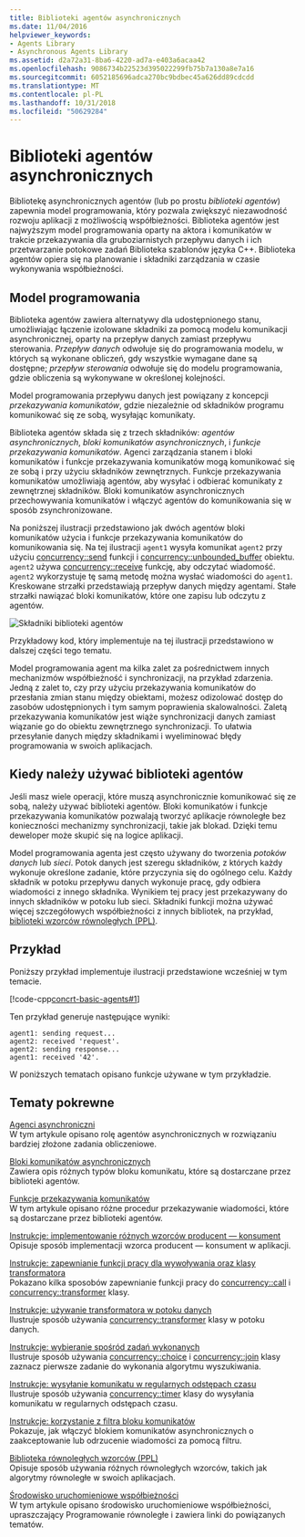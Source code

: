 ```yaml
---
title: Biblioteki agentów asynchronicznych
ms.date: 11/04/2016
helpviewer_keywords:
- Agents Library
- Asynchronous Agents Library
ms.assetid: d2a72a31-8ba6-4220-ad7a-e403a6acaa42
ms.openlocfilehash: 9086734b22523d395022299fb75b7a130a8e7a16
ms.sourcegitcommit: 6052185696adca270bc9bdbec45a626dd89cdcdd
ms.translationtype: MT
ms.contentlocale: pl-PL
ms.lasthandoff: 10/31/2018
ms.locfileid: "50629284"
---
```

# <a name="asynchronous-agents-library"></a>Biblioteki agentów asynchronicznych

Bibliotekę asynchronicznych agentów (lub po prostu *biblioteki agentów*) zapewnia model programowania, który pozwala zwiększyć niezawodność rozwoju aplikacji z możliwością współbieżności. Biblioteka agentów jest najwyższym model programowania oparty na aktora i komunikatów w trakcie przekazywania dla gruboziarnistych przepływu danych i ich przetwarzanie potokowe zadań Biblioteka szablonów języka C++. Biblioteka agentów opiera się na planowanie i składniki zarządzania w czasie wykonywania współbieżności.

## <a name="programming-model"></a>Model programowania

Biblioteka agentów zawiera alternatywy dla udostępnionego stanu, umożliwiając łączenie izolowane składniki za pomocą modelu komunikacji asynchronicznej, oparty na przepływ danych zamiast przepływu sterowania. *Przepływ danych* odwołuje się do programowania modelu, w których są wykonane obliczeń, gdy wszystkie wymagane dane są dostępne; *przepływ sterowania* odwołuje się do modelu programowania, gdzie obliczenia są wykonywane w określonej kolejności.

Model programowania przepływu danych jest powiązany z koncepcji *przekazywania komunikatów*, gdzie niezależnie od składników programu komunikować się ze sobą, wysyłając komunikaty.

Biblioteka agentów składa się z trzech składników: *agentów asynchronicznych*, *bloki komunikatów asynchronicznych*, i *funkcje przekazywania komunikatów*. Agenci zarządzania stanem i bloki komunikatów i funkcje przekazywania komunikatów mogą komunikować się ze sobą i przy użyciu składników zewnętrznych. Funkcje przekazywania komunikatów umożliwiają agentów, aby wysyłać i odbierać komunikaty z zewnętrznej składników. Bloki komunikatów asynchronicznych przechowywania komunikatów i włączyć agentów do komunikowania się w sposób zsynchronizowane.

Na poniższej ilustracji przedstawiono jak dwóch agentów bloki komunikatów użycia i funkcje przekazywania komunikatów do komunikowania się. Na tej ilustracji `agent1` wysyła komunikat `agent2` przy użyciu [concurrency::send](reference/concurrency-namespace-functions.md#send) funkcji i [concurrency::unbounded_buffer](reference/unbounded-buffer-class.md) obiektu. `agent2` używa [concurrency::receive](reference/concurrency-namespace-functions.md#receive) funkcję, aby odczytać wiadomość. `agent2` wykorzystuje tę samą metodę można wysłać wiadomości do `agent1`. Kreskowane strzałki przedstawiają przepływ danych między agentami. Stałe strzałki nawiązać bloki komunikatów, które one zapisu lub odczytu z agentów.

![Składniki biblioteki agentów](../../parallel/concrt/media/agent_librarycomp.png "agent_librarycomp")

Przykładowy kod, który implementuje na tej ilustracji przedstawiono w dalszej części tego tematu.

Model programowania agent ma kilka zalet za pośrednictwem innych mechanizmów współbieżność i synchronizacji, na przykład zdarzenia. Jedną z zalet to, czy przy użyciu przekazywania komunikatów do przesłania zmian stanu między obiektami, możesz odizolować dostęp do zasobów udostępnionych i tym samym poprawienia skalowalności. Zaletą przekazywania komunikatów jest wiąże synchronizacji danych zamiast wiązanie go do obiektu zewnętrznego synchronizacji. To ułatwia przesyłanie danych między składnikami i wyeliminować błędy programowania w swoich aplikacjach.

## <a name="when-to-use-the-agents-library"></a>Kiedy należy używać biblioteki agentów

Jeśli masz wiele operacji, które muszą asynchronicznie komunikować się ze sobą, należy używać biblioteki agentów. Bloki komunikatów i funkcje przekazywania komunikatów pozwalają tworzyć aplikacje równoległe bez konieczności mechanizmy synchronizacji, takie jak blokad. Dzięki temu deweloper może skupić się na logice aplikacji.

Model programowania agenta jest często używany do tworzenia *potoków danych* lub *sieci*. Potok danych jest szeregu składników, z których każdy wykonuje określone zadanie, które przyczynia się do ogólnego celu. Każdy składnik w potoku przepływu danych wykonuje pracę, gdy odbiera wiadomości z innego składnika. Wynikiem tej pracy jest przekazywany do innych składników w potoku lub sieci. Składniki funkcji można używać więcej szczegółowych współbieżności z innych bibliotek, na przykład, [biblioteki wzorców równoległych (PPL)](../../parallel/concrt/parallel-patterns-library-ppl.md).

## <a name="example"></a>Przykład

Poniższy przykład implementuje ilustracji przedstawione wcześniej w tym temacie.

[!code-cpp[concrt-basic-agents#1](../../parallel/concrt/codesnippet/cpp/asynchronous-agents-library_1.cpp)]

Ten przykład generuje następujące wyniki:

```Output
agent1: sending request...
agent2: received 'request'.
agent2: sending response...
agent1: received '42'.
```

W poniższych tematach opisano funkcje używane w tym przykładzie.

## <a name="related-topics"></a>Tematy pokrewne

[Agenci asynchroniczni](../../parallel/concrt/asynchronous-agents.md)<br/>
W tym artykule opisano rolę agentów asynchronicznych w rozwiązaniu bardziej złożone zadania obliczeniowe.

[Bloki komunikatów asynchronicznych](../../parallel/concrt/asynchronous-message-blocks.md)<br/>
Zawiera opis różnych typów bloku komunikatu, które są dostarczane przez biblioteki agentów.

[Funkcje przekazywania komunikatów](../../parallel/concrt/message-passing-functions.md)<br/>
W tym artykule opisano różne procedur przekazywanie wiadomości, które są dostarczane przez biblioteki agentów.

[Instrukcje: implementowanie różnych wzorców producent — konsument](../../parallel/concrt/how-to-implement-various-producer-consumer-patterns.md)<br/>
Opisuje sposób implementacji wzorca producent — konsument w aplikacji.

[Instrukcje: zapewnianie funkcji pracy dla wywoływania oraz klasy transformatora](../../parallel/concrt/how-to-provide-work-functions-to-the-call-and-transformer-classes.md)<br/>
Pokazano kilka sposobów zapewnianie funkcji pracy do [concurrency::call](../../parallel/concrt/reference/call-class.md) i [concurrency::transformer](../../parallel/concrt/reference/transformer-class.md) klasy.

[Instrukcje: używanie transformatora w potoku danych](../../parallel/concrt/how-to-use-transformer-in-a-data-pipeline.md)<br/>
Ilustruje sposób używania [concurrency::transformer](../../parallel/concrt/reference/transformer-class.md) klasy w potoku danych.

[Instrukcje: wybieranie spośród zadań wykonanych](../../parallel/concrt/how-to-select-among-completed-tasks.md)<br/>
Ilustruje sposób używania [concurrency::choice](../../parallel/concrt/reference/choice-class.md) i [concurrency::join](../../parallel/concrt/reference/join-class.md) klasy zaznacz pierwsze zadanie do wykonania algorytmu wyszukiwania.

[Instrukcje: wysyłanie komunikatu w regularnych odstępach czasu](../../parallel/concrt/how-to-send-a-message-at-a-regular-interval.md)<br/>
Ilustruje sposób używania [concurrency::timer](../../parallel/concrt/reference/timer-class.md) klasy do wysyłania komunikatu w regularnych odstępach czasu.

[Instrukcje: korzystanie z filtra bloku komunikatów](../../parallel/concrt/how-to-use-a-message-block-filter.md)<br/>
Pokazuje, jak włączyć blokiem komunikatów asynchronicznych o zaakceptowanie lub odrzucenie wiadomości za pomocą filtru.

[Biblioteka równoległych wzorców (PPL)](../../parallel/concrt/parallel-patterns-library-ppl.md)<br/>
Opisuje sposób używania różnych równoległych wzorców, takich jak algorytmy równoległe w swoich aplikacjach.

[Środowisko uruchomieniowe współbieżności](../../parallel/concrt/concurrency-runtime.md)<br/>
W tym artykule opisano środowisko uruchomieniowe współbieżności, upraszczający Programowanie równoległe i zawiera linki do powiązanych tematów.

